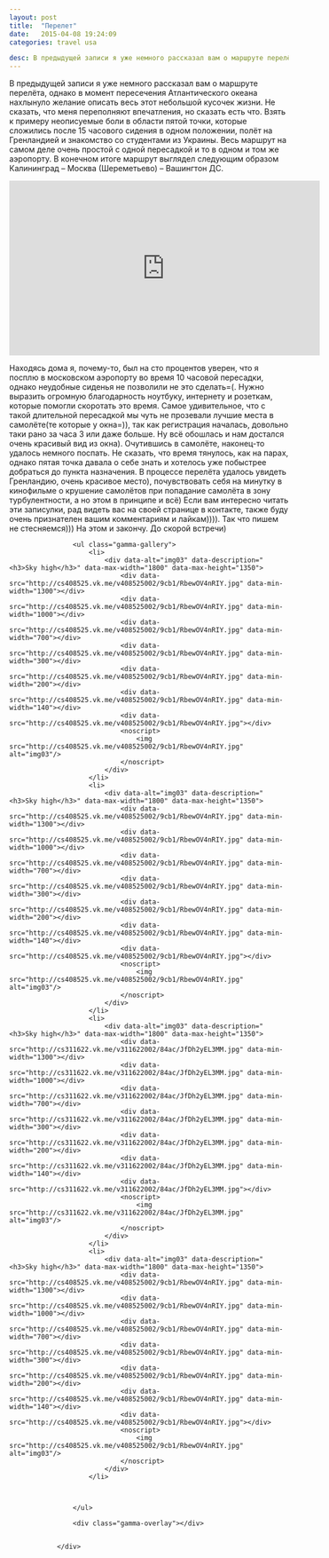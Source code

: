 ```yaml
---
layout: post
title:  "Перелет"
date:   2015-04-08 19:24:09
categories: travel usa

desc: В предыдущей записи я уже немного рассказал вам о маршруте перелёта, однако в момент пересечения Атлантического океана нахлынуло желание описать весь этот небольшой кусочек жизни. Не сказать, что меня переполняют впечатления, но сказать есть что. Взять к примеру неописуемые боли в области пятой точки, которые сложились после 15 часового сидения в одном положении, полёт на Гренландией и знакомство со студентами из Украины.
---
```


В предыдущей записи я уже немного рассказал вам о маршруте перелёта, однако в момент пересечения Атлантического океана нахлынуло желание описать весь этот небольшой кусочек жизни. Не сказать, что меня переполняют впечатления, но сказать есть что. Взять к примеру неописуемые боли в области пятой точки, которые сложились после 15 часового сидения в одном положении, полёт на Гренландией и знакомство со студентами из Украины.
Весь маршрут на самом деле очень простой с одной пересадкой и то в одном и том же аэропорту. В конечном итоге маршрут выглядел следующим образом Калининград – Москва (Шереметьево) – Вашингтон ДС.

<div class="videoWrapper">
<iframe width="560" height="315" src="https://www.youtube.com/embed/9CSMWs4QAno" frameborder="0" allowfullscreen></iframe>
</div>

Находясь дома я, почему-то, был на сто процентов уверен, что я посплю в московском аэропорту во время 10 часовой пересадки, однако неудобные сиденья не позволили не это сделать=(. Нужно выразить огромную благодарность ноутбуку, интернету и розеткам, которые помогли скоротать это время.
Самое удивительное, что с такой длительной пересадкой мы чуть не прозевали лучшие места в самолёте(те которые у окна=)), так как регистрация началась, довольно таки рано за часа 3 или даже больше. Ну всё обошлась и нам достался очень красивый вид из окна).
Очутившись в самолёте, наконец-то удалось немного поспать. Не сказать, что время тянулось, как на парах, однако пятая точка давала о себе знать и хотелось уже побыстрее добраться до пункта назначения.
В процессе перелёта удалось увидеть Гренландию, очень красивое место), почувствовать себя на минутку в кинофильме о крушение самолётов при попадание самолёта в зону турбулентности, а но этом в принципе и всё)
Если вам интересно читать эти записулки, рад видеть вас на своей странице в контакте, также буду очень признателен вашим комментариям и лайкам)))). Так что пишем не стесняемся)))
На этом и закончу. До скорой встречи)

<div class="gamma-container gamma-loading" id="gamma-container">

					<ul class="gamma-gallery">
						<li>
							<div data-alt="img03" data-description="<h3>Sky high</h3>" data-max-width="1800" data-max-height="1350">
								<div data-src="http://cs408525.vk.me/v408525002/9cb1/RbewOV4nRIY.jpg" data-min-width="1300"></div>
								<div data-src="http://cs408525.vk.me/v408525002/9cb1/RbewOV4nRIY.jpg" data-min-width="1000"></div>
								<div data-src="http://cs408525.vk.me/v408525002/9cb1/RbewOV4nRIY.jpg" data-min-width="700"></div>
								<div data-src="http://cs408525.vk.me/v408525002/9cb1/RbewOV4nRIY.jpg" data-min-width="300"></div>
								<div data-src="http://cs408525.vk.me/v408525002/9cb1/RbewOV4nRIY.jpg" data-min-width="200"></div>
								<div data-src="http://cs408525.vk.me/v408525002/9cb1/RbewOV4nRIY.jpg" data-min-width="140"></div>
								<div data-src="http://cs408525.vk.me/v408525002/9cb1/RbewOV4nRIY.jpg"></div>
								<noscript>
									<img src="http://cs408525.vk.me/v408525002/9cb1/RbewOV4nRIY.jpg" alt="img03"/>
								</noscript>
							</div>
						</li>
						<li>
							<div data-alt="img03" data-description="<h3>Sky high</h3>" data-max-width="1800" data-max-height="1350">
								<div data-src="http://cs408525.vk.me/v408525002/9cb1/RbewOV4nRIY.jpg" data-min-width="1300"></div>
								<div data-src="http://cs408525.vk.me/v408525002/9cb1/RbewOV4nRIY.jpg" data-min-width="1000"></div>
								<div data-src="http://cs408525.vk.me/v408525002/9cb1/RbewOV4nRIY.jpg" data-min-width="700"></div>
								<div data-src="http://cs408525.vk.me/v408525002/9cb1/RbewOV4nRIY.jpg" data-min-width="300"></div>
								<div data-src="http://cs408525.vk.me/v408525002/9cb1/RbewOV4nRIY.jpg" data-min-width="200"></div>
								<div data-src="http://cs408525.vk.me/v408525002/9cb1/RbewOV4nRIY.jpg" data-min-width="140"></div>
								<div data-src="http://cs408525.vk.me/v408525002/9cb1/RbewOV4nRIY.jpg"></div>
								<noscript>
									<img src="http://cs408525.vk.me/v408525002/9cb1/RbewOV4nRIY.jpg" alt="img03"/>
								</noscript>
							</div>
						</li>
						<li>
							<div data-alt="img03" data-description="<h3>Sky high</h3>" data-max-width="1800" data-max-height="1350">
								<div data-src="http://cs311622.vk.me/v311622002/84ac/JfDh2yEL3MM.jpg" data-min-width="1300"></div>
								<div data-src="http://cs311622.vk.me/v311622002/84ac/JfDh2yEL3MM.jpg" data-min-width="1000"></div>
								<div data-src="http://cs311622.vk.me/v311622002/84ac/JfDh2yEL3MM.jpg" data-min-width="700"></div>
								<div data-src="http://cs311622.vk.me/v311622002/84ac/JfDh2yEL3MM.jpg" data-min-width="300"></div>
								<div data-src="http://cs311622.vk.me/v311622002/84ac/JfDh2yEL3MM.jpg" data-min-width="200"></div>
								<div data-src="http://cs311622.vk.me/v311622002/84ac/JfDh2yEL3MM.jpg" data-min-width="140"></div>
								<div data-src="http://cs311622.vk.me/v311622002/84ac/JfDh2yEL3MM.jpg"></div>
								<noscript>
									<img src="http://cs311622.vk.me/v311622002/84ac/JfDh2yEL3MM.jpg" alt="img03"/>
								</noscript>
							</div>
						</li>
						<li>
							<div data-alt="img03" data-description="<h3>Sky high</h3>" data-max-width="1800" data-max-height="1350">
								<div data-src="http://cs408525.vk.me/v408525002/9cb1/RbewOV4nRIY.jpg" data-min-width="1300"></div>
								<div data-src="http://cs408525.vk.me/v408525002/9cb1/RbewOV4nRIY.jpg" data-min-width="1000"></div>
								<div data-src="http://cs408525.vk.me/v408525002/9cb1/RbewOV4nRIY.jpg" data-min-width="700"></div>
								<div data-src="http://cs408525.vk.me/v408525002/9cb1/RbewOV4nRIY.jpg" data-min-width="300"></div>
								<div data-src="http://cs408525.vk.me/v408525002/9cb1/RbewOV4nRIY.jpg" data-min-width="200"></div>
								<div data-src="http://cs408525.vk.me/v408525002/9cb1/RbewOV4nRIY.jpg" data-min-width="140"></div>
								<div data-src="http://cs408525.vk.me/v408525002/9cb1/RbewOV4nRIY.jpg"></div>
								<noscript>
									<img src="http://cs408525.vk.me/v408525002/9cb1/RbewOV4nRIY.jpg" alt="img03"/>
								</noscript>
							</div>
						</li>

					

					</ul>

					<div class="gamma-overlay"></div>


				</div>



[jekyll]:      http://jekyllrb.com
[jekyll-gh]:   https://github.com/jekyll/jekyll
[jekyll-help]: https://github.com/jekyll/jekyll-help
